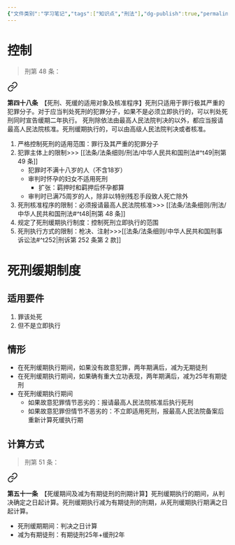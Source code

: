```yaml
---
{"文件类别":"学习笔记","tags":["知识点","刑法"],"dg-publish":true,"permalink":"/学习笔记studyup/刑总/死刑/","dgPassFrontmatter":true,"created":"2024-11-12T16:12:33.819+08:00","updated":"2024-11-12T16:44:54.369+08:00"}
---
```


# 控制
>刑第 48 条：
<div class="transclusion internal-embed is-loaded"><a class="markdown-embed-link" href="/////#t48" aria-label="Open link"><svg xmlns="http://www.w3.org/2000/svg" width="24" height="24" viewBox="0 0 24 24" fill="none" stroke="currentColor" stroke-width="2" stroke-linecap="round" stroke-linejoin="round" class="svg-icon lucide-link"><path d="M10 13a5 5 0 0 0 7.54.54l3-3a5 5 0 0 0-7.07-7.07l-1.72 1.71"></path><path d="M14 11a5 5 0 0 0-7.54-.54l-3 3a5 5 0 0 0 7.07 7.07l1.71-1.71"></path></svg></a><div class="markdown-embed">



**第四十八条**　【死刑、死缓的适用对象及核准程序】死刑只适用于罪行极其严重的犯罪分子。对于应当判处死刑的犯罪分子，如果不是必须立即执行的，可以判处死刑同时宣告缓期二年执行。
死刑除依法由最高人民法院判决的以外，都应当报请最高人民法院核准。死刑缓期执行的，可以由高级人民法院判决或者核准。 

</div></div>

1. 严格控制死刑的适用范围：罪行及其严重的犯罪分子
2. 犯罪主体上的限制>>> [[法条/法条细则/刑法/中华人民共和国刑法#^t49\|刑第 49 条]]
	- 犯罪时不满十八岁的人（不含18岁）
	- 审判时怀孕的妇女不适用死刑
		- 扩张：羁押时和羁押后怀孕都算
	- 审判时已满75周岁的人，除非以特别残忍手段致人死亡除外
3. 死刑核准程序的限制：必须报请最高人民法院核准>>> [[法条/法条细则/刑法/中华人民共和国刑法#^t48\|刑第 48 条]]
4. 规定了死刑缓期执行制度：控制死刑立即执行的范围
5. 死刑执行方式的限制：枪决、注射>>>[[法条/法条细则/中华人民共和国刑事诉讼法#^t252\|刑诉第 252 条第 2 款]]
# 死刑缓期制度
## 适用要件
1. 罪该处死
2. 但不是立即执行
## 情形
- 在死刑缓期执行期间，如果没有故意犯罪，两年期满后，减为无期徒刑
- 在死刑缓期执行期间，如果确有重大立功表现，两年期满后，减为25年有期徒刑
- 在死刑缓期执行期间
	- 如果故意犯罪情节恶劣的：报请最高人民法院核准后执行死刑
	- 如果故意犯罪但情节不恶劣的：不立即适用死刑，报最高人民法院备案后重新计算死缓执行期
## 计算方式
>刑第 51 条：
<div class="transclusion internal-embed is-loaded"><a class="markdown-embed-link" href="/////#t51" aria-label="Open link"><svg xmlns="http://www.w3.org/2000/svg" width="24" height="24" viewBox="0 0 24 24" fill="none" stroke="currentColor" stroke-width="2" stroke-linecap="round" stroke-linejoin="round" class="svg-icon lucide-link"><path d="M10 13a5 5 0 0 0 7.54.54l3-3a5 5 0 0 0-7.07-7.07l-1.72 1.71"></path><path d="M14 11a5 5 0 0 0-7.54-.54l-3 3a5 5 0 0 0 7.07 7.07l1.71-1.71"></path></svg></a><div class="markdown-embed">



**第五十一条**　【死缓期间及减为有期徒刑的刑期计算】死刑缓期执行的期间，从判决确定之日起计算。死刑缓期执行减为有期徒刑的刑期，从死刑缓期执行期满之日起计算。 

</div></div>

- 死刑缓期期间：判决之日计算
- 减为有期徒刑：有期徒刑25年+缓刑2年
